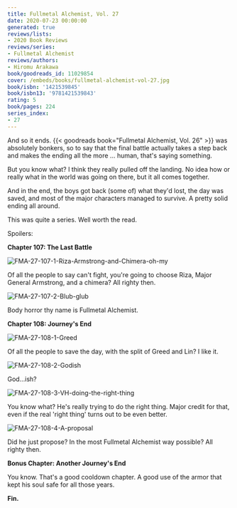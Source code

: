 ```yaml
---
title: Fullmetal Alchemist, Vol. 27
date: 2020-07-23 00:00:00
generated: true
reviews/lists:
- 2020 Book Reviews
reviews/series:
- Fullmetal Alchemist
reviews/authors:
- Hiromu Arakawa
book/goodreads_id: 11029854
cover: /embeds/books/fullmetal-alchemist-vol-27.jpg
book/isbn: '1421539845'
book/isbn13: '9781421539843'
rating: 5
book/pages: 224
series_index:
- 27
---
```

And so it ends. {{< goodreads book="Fullmetal Alchemist, Vol. 26" >}} was absolutely bonkers, so to say that the final battle actually takes a step back and makes the ending all the more ... human, that's saying something.  

But you know what? I think they really pulled off the landing. No idea how or really what in the world was going on there, but it all comes together.  

<!--more-->

And in the end, the boys got back (some of) what they'd lost, the day was saved, and most of the major characters managed to survive. A pretty solid ending all around.  

This was quite a series. Well worth the read.  

Spoilers:  

 **Chapter 107: The Last Battle**  

![FMA-27-107-1-Riza-Armstrong-and-Chimera-oh-my](/embeds/books/attachments/fma-27-107-1-riza-armstrong-and-chimera-oh-my.png)  

Of all the people to say can't fight, you're going to choose Riza, Major General Armstrong, and a chimera? All righty then.  

![FMA-27-107-2-Blub-glub](/embeds/books/attachments/fma-27-107-2-blub-glub.png)  

Body horror thy name is Fullmetal Alchemist.  

**Chapter 108: Journey's End**  

![FMA-27-108-1-Greed](/embeds/books/attachments/fma-27-108-1-greed.png)  

Of all the people to save the day, with the split of Greed and Lin? I like it.  

![FMA-27-108-2-Godish](/embeds/books/attachments/fma-27-108-2-godish.png)  

God...ish?  

![FMA-27-108-3-VH-doing-the-right-thing](/embeds/books/attachments/fma-27-108-3-vh-doing-the-right-thing.png)  

You know what? He's really trying to do the right thing. Major credit for that, even if the real 'right thing' turns out to be even better.  

![FMA-27-108-4-A-proposal](/embeds/books/attachments/fma-27-108-4-a-proposal.png)  

Did he just propose? In the most Fullmetal Alchemist way possible? All righty then.  

**Bonus Chapter: Another Journey's End**  

You know. That's a good cooldown chapter. A good use of the armor that kept his soul safe for all those years.  

**Fin.**